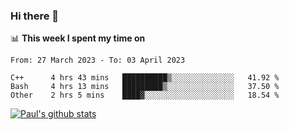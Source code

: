 ### Hi there 👋

📊 **This week I spent my time on**
<!--START_SECTION:waka-->

```text
From: 27 March 2023 - To: 03 April 2023

C++      4 hrs 43 mins   ██████████▒░░░░░░░░░░░░░░   41.92 %
Bash     4 hrs 13 mins   █████████▒░░░░░░░░░░░░░░░   37.50 %
Other    2 hrs 5 mins    ████▓░░░░░░░░░░░░░░░░░░░░   18.54 %
```

<!--END_SECTION:waka-->


[![Paul's github stats](https://github-readme-stats.vercel.app/api?username=mickeyouyou&theme=dracula&show_icons=true)](https://github.com/anuraghazra/github-readme-stats)
